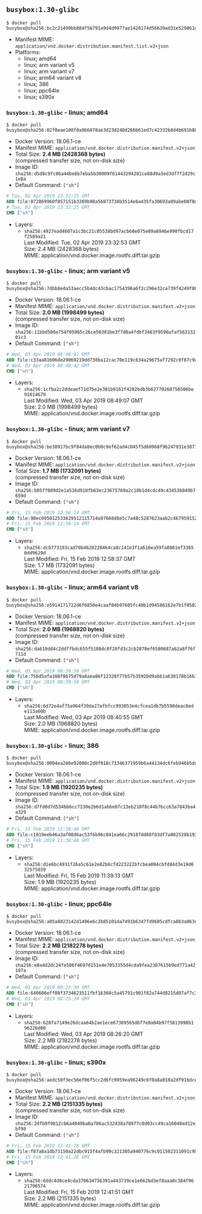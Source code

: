 ## `busybox:1.30-glibc`

```console
$ docker pull busybox@sha256:bc2c21499bb884f56791a9d4d9977ae1428174d56639ad31e529861ebd5e16cc
```

-	Manifest MIME: `application/vnd.docker.distribution.manifest.list.v2+json`
-	Platforms:
	-	linux; amd64
	-	linux; arm variant v5
	-	linux; arm variant v7
	-	linux; arm64 variant v8
	-	linux; 386
	-	linux; ppc64le
	-	linux; s390x

### `busybox:1.30-glibc` - linux; amd64

```console
$ docker pull busybox@sha256:02f0eae108f0a866078ae3d23d240d266b61ed7c42332b8d4b691b889ba35bb6
```

-	Docker Version: 18.06.1-ce
-	Manifest MIME: `application/vnd.docker.distribution.manifest.v2+json`
-	Total Size: **2.4 MB (2428368 bytes)**  
	(compressed transfer size, not on-disk size)
-	Image ID: `sha256:d5d8c9fc06a44be8b7eba5b30009f61443294281ce88d9a3ed3df7f2d29c1e8a`
-	Default Command: `["sh"]`

```dockerfile
# Tue, 02 Apr 2019 23:32:25 GMT
ADD file:072869960f857151b3269b98a56873738b3514e6a435fa30693a09abe08f8dca in / 
# Tue, 02 Apr 2019 23:32:25 GMT
CMD ["sh"]
```

-	Layers:
	-	`sha256:4927ead4607a1c3bc21c05538bd97acb68e075e89a8946e990fbcd17f2589a21`  
		Last Modified: Tue, 02 Apr 2019 23:32:53 GMT  
		Size: 2.4 MB (2428368 bytes)  
		MIME: application/vnd.docker.image.rootfs.diff.tar.gzip

### `busybox:1.30-glibc` - linux; arm variant v5

```console
$ docker pull busybox@sha256:7dbb8eda53aecc5b4dc43cbac1754396a6f2c296e32ca739f4249f861ad43edf
```

-	Docker Version: 18.06.1-ce
-	Manifest MIME: `application/vnd.docker.distribution.manifest.v2+json`
-	Total Size: **2.0 MB (1998499 bytes)**  
	(compressed transfer size, not on-disk size)
-	Image ID: `sha256:11bbd508e754f05965c26ce50381be3f7d8a4fdbf3463f9590afaf56313201c3`
-	Default Command: `["sh"]`

```dockerfile
# Wed, 03 Apr 2019 08:48:42 GMT
ADD file:c33aa81606de29069219dd738ba12cac70e119c634a29675af7292c0f87c9a38 in / 
# Wed, 03 Apr 2019 08:48:42 GMT
CMD ["sh"]
```

-	Layers:
	-	`sha256:1cfba2c2ddeaef71d75e2e301b9162f4282bdb3b62770268756506be91614679`  
		Last Modified: Wed, 03 Apr 2019 08:49:07 GMT  
		Size: 2.0 MB (1998499 bytes)  
		MIME: application/vnd.docker.image.rootfs.diff.tar.gzip

### `busybox:1.30-glibc` - linux; arm variant v7

```console
$ docker pull busybox@sha256:be38917bc9f84da8ec0b0c9ef62ad4c045f5d60968f96247931e38716063314c
```

-	Docker Version: 18.06.1-ce
-	Manifest MIME: `application/vnd.docker.distribution.manifest.v2+json`
-	Total Size: **1.7 MB (1732091 bytes)**  
	(compressed transfer size, not on-disk size)
-	Image ID: `sha256:b05ff089d2e1a516d918fb63ec23675769a2c18b1d4cdc49c43453b849b7659d`
-	Default Command: `["sh"]`

```dockerfile
# Fri, 15 Feb 2019 12:58:14 GMT
ADD file:90ec095012533629512115714a97668d8e5c7a48c5287623aab2c46795915262 in / 
# Fri, 15 Feb 2019 12:58:14 GMT
CMD ["sh"]
```

-	Layers:
	-	`sha256:dcb773193cad70b4620228464ca8c141e3f1a616ea59fa8861ef33650dd9629d`  
		Last Modified: Fri, 15 Feb 2019 12:58:37 GMT  
		Size: 1.7 MB (1732091 bytes)  
		MIME: application/vnd.docker.image.rootfs.diff.tar.gzip

### `busybox:1.30-glibc` - linux; arm64 variant v8

```console
$ docker pull busybox@sha256:e5914171722d6f6850e4caaf04b97605fc40b1d94586162e7b1f0502ff3422bd
```

-	Docker Version: 18.06.1-ce
-	Manifest MIME: `application/vnd.docker.distribution.manifest.v2+json`
-	Total Size: **2.0 MB (1968820 bytes)**  
	(compressed transfer size, not on-disk size)
-	Image ID: `sha256:da610dd4c2ddffbdc655f5180dc0f20fd3c2cb2070ef6580687a62a8f76f711d`
-	Default Command: `["sh"]`

```dockerfile
# Wed, 03 Apr 2019 08:39:58 GMT
ADD file:758d5afa108f8675d79a8aea86f12328f77b57b3592bd9abb1a630178b16b169 in / 
# Wed, 03 Apr 2019 08:39:59 GMT
CMD ["sh"]
```

-	Layers:
	-	`sha256:6d72e4af75a964f39da27afbfcc993053e4cfcea1db7b5598deac8ede113a60b`  
		Last Modified: Wed, 03 Apr 2019 08:40:55 GMT  
		Size: 2.0 MB (1968820 bytes)  
		MIME: application/vnd.docker.image.rootfs.diff.tar.gzip

### `busybox:1.30-glibc` - linux; 386

```console
$ docker pull busybox@sha256:0004ea286e92080c2d0f018c73346371959b6a44134dc6feb946b5dadc396145
```

-	Docker Version: 18.06.1-ce
-	Manifest MIME: `application/vnd.docker.distribution.manifest.v2+json`
-	Total Size: **1.9 MB (1920235 bytes)**  
	(compressed transfer size, not on-disk size)
-	Image ID: `sha256:d7fd0d7d534bb6cc7330e2b6d1ab6e87c13eb210f8c44b7bcc63a7843ba4a329`
-	Default Command: `["sh"]`

```dockerfile
# Fri, 15 Feb 2019 11:38:48 GMT
ADD file:c1019eeb46a3af08d6ac53f6b96c041ea66c29187dd68f83df7a002528b193fc in / 
# Fri, 15 Feb 2019 11:38:48 GMT
CMD ["sh"]
```

-	Layers:
	-	`sha256:d1e6bc4931f26a5c61e2e82b6cfd223222bfcbea004cbfd84d3e19d632575039`  
		Last Modified: Fri, 15 Feb 2019 11:39:13 GMT  
		Size: 1.9 MB (1920235 bytes)  
		MIME: application/vnd.docker.image.rootfs.diff.tar.gzip

### `busybox:1.30-glibc` - linux; ppc64le

```console
$ docker pull busybox@sha256:a05a8023142d1496e6c2b85101da7491b6347fd9605cdfca8b3a063dfa948748
```

-	Docker Version: 18.06.1-ce
-	Manifest MIME: `application/vnd.docker.distribution.manifest.v2+json`
-	Total Size: **2.2 MB (2182278 bytes)**  
	(compressed transfer size, not on-disk size)
-	Image ID: `sha256:e0a4d2dc24fe506f4697d151e4e7053355d4cda9fea2387615b9ed771a42187a`
-	Default Command: `["sh"]`

```dockerfile
# Wed, 03 Apr 2019 08:25:30 GMT
ADD file:640606eff88f3734623511fbf16368c5a45791c901f82a744d8215d07af7c3df in / 
# Wed, 03 Apr 2019 08:25:34 GMT
CMD ["sh"]
```

-	Layers:
	-	`sha256:628fa7149e26dcaa64b2ae1ece67309565d6f7e0a04b97f5813998b196226d80`  
		Last Modified: Wed, 03 Apr 2019 08:26:20 GMT  
		Size: 2.2 MB (2182278 bytes)  
		MIME: application/vnd.docker.image.rootfs.diff.tar.gzip

### `busybox:1.30-glibc` - linux; s390x

```console
$ docker pull busybox@sha256:aedc50f3ec56ef06f5cc2d6fc9959ea96249c6f0a8a010a2df916dce5ac0edc2
```

-	Docker Version: 18.06.1-ce
-	Manifest MIME: `application/vnd.docker.distribution.manifest.v2+json`
-	Total Size: **2.2 MB (2151335 bytes)**  
	(compressed transfer size, not on-disk size)
-	Image ID: `sha256:2dfb9f9812cb6a4049ba0a706ac532438a78977c0d03cc49ca16040ed12ebf98`
-	Default Command: `["sh"]`

```dockerfile
# Fri, 15 Feb 2019 12:41:28 GMT
ADD file:f87a8a1db73150a22dbc915f4afb99c321305a940776c9c011502311091c9525 in / 
# Fri, 15 Feb 2019 12:41:28 GMT
CMD ["sh"]
```

-	Layers:
	-	`sha256:6ddc4d8ce4cda370634756391a443739ce1e662bd3ef8aaa0c384f9621796574`  
		Last Modified: Fri, 15 Feb 2019 12:41:51 GMT  
		Size: 2.2 MB (2151335 bytes)  
		MIME: application/vnd.docker.image.rootfs.diff.tar.gzip
